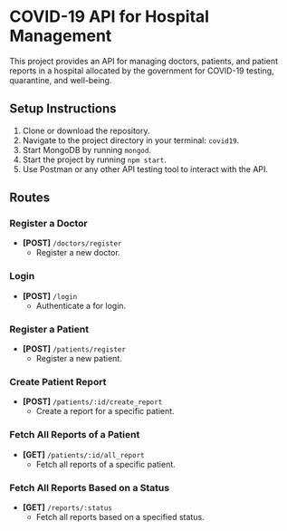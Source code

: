 # COVID-19 API for Hospital Management

This project provides an API for managing doctors, patients, and patient reports in a hospital allocated by the government for COVID-19 testing, quarantine, and well-being.

## Setup Instructions

1. Clone or download the repository.
2. Navigate to the project directory in your terminal: `covid19`.
3. Start MongoDB by running `mongod`.
4. Start the project by running `npm start`.
5. Use Postman or any other API testing tool to interact with the API.

## Routes

### Register a Doctor
- **[POST]** `/doctors/register`
  - Register a new doctor.

### Login 
- **[POST]** `/login`
  - Authenticate a  for login.

### Register a Patient
- **[POST]** `/patients/register`
  - Register a new patient.

### Create Patient Report
- **[POST]** `/patients/:id/create_report`
  - Create a report for a specific patient.

### Fetch All Reports of a Patient
- **[GET]** `/patients/:id/all_report`
  - Fetch all reports of a specific patient.

### Fetch All Reports Based on a Status
- **[GET]** `/reports/:status`
  - Fetch all reports based on a specified status.


